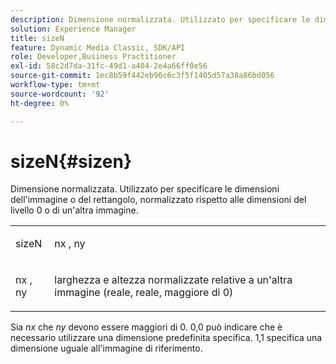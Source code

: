 ```yaml
---
description: Dimensione normalizzata. Utilizzato per specificare le dimensioni dell'immagine o del rettangolo, normalizzato rispetto alle dimensioni del livello 0 o di un'altra immagine.
solution: Experience Manager
title: sizeN
feature: Dynamic Media Classic, SDK/API
role: Developer,Business Practitioner
exl-id: 58c2d7da-31fc-49d1-a404-2e4a66ff0e56
source-git-commit: 1ec8b59f442eb96c6c3f5f1405d57a38a86bd056
workflow-type: tm+mt
source-wordcount: '92'
ht-degree: 0%

---
```


# sizeN{#sizen}

Dimensione normalizzata. Utilizzato per specificare le dimensioni dell&#39;immagine o del rettangolo, normalizzato rispetto alle dimensioni del livello 0 o di un&#39;altra immagine.

<table id="simpletable_BB36205775D4447084E527E2630D28B9"> 
 <tr class="strow"> 
  <td class="stentry"> <p><span class="codeph"> <span class="varname"> sizeN</span> </span> </p></td> 
  <td class="stentry"> <p><span class="codeph"> <span class="varname"> nx</span> </span>,  <span class="codeph"><span class="varname"> ny</span></span> </p></td> 
 </tr> 
 <tr class="strow"> 
  <td class="stentry"> <p><span class="codeph"> <span class="varname"> nx</span> </span>,  <span class="codeph"><span class="varname"> ny</span></span> </p></td> 
  <td class="stentry"> <p>larghezza e altezza normalizzate relative a un'altra immagine (reale, reale, maggiore di 0) </p></td> 
 </tr> 
</table>

Sia *nx* che *ny* devono essere maggiori di 0. 0,0 può indicare che è necessario utilizzare una dimensione predefinita specifica. 1,1 specifica una dimensione uguale all&#39;immagine di riferimento.
